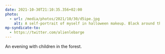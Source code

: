 ```yaml
---
date: 2021-10-30T21:10:35.356+02:00
photo:
  - url: /media/photos/2021/10/30/d5ipe.jpg
    alt: A self-portrait of myself in halloween makeup. Black around the eyes and a roughly long mouth. Make-up is erased or spread in some places.
mp-syndicate-to:
  - https://twitter.com/alienlebarge
---
```

An evening with children in the forest.

